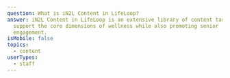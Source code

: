 ```yaml
---
question: What is iN2L Content in LifeLoop?
answer: iN2L Content in LifeLoop is an extensive library of content targeted to
  support the core dimensions of wellness while also promoting senior
  engagement.
isMobile: false
topics:
  - content
userTypes:
  - staff
---
```

